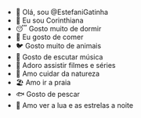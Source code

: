 - 👋 Olá, sou @EstefaniGatinha
- 🦅 Eu sou Corinthiana
- 😴 Gosto muito de dormir
- 🍉 Eu gosto de comer
- 🐦 Gosto muito de animais
- 🎼 Gosto de escutar música
- 🎥 Adoro assistir filmes e séries
- 🌱 Amo cuidar da natureza
- 🏖 Amo ir a praia
- 🐟 Gosto de pescar
- 🌙 Amo ver a lua e as estrelas a noite
